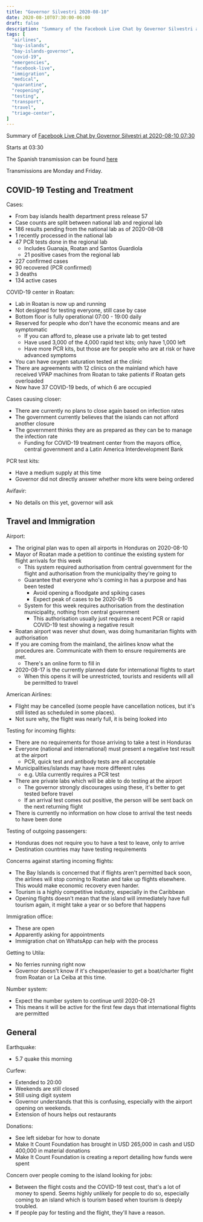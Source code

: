 ```yaml
---
title: "Governor Silvestri 2020-08-10"
date: 2020-08-10T07:30:00-06:00
draft: false
description: "Summary of the Facebook Live Chat by Governor Silvestri at 2020-08-10 07:30"
tags: [
  "airlines",
  "bay-islands",
  "bay-islands-governor",
  "covid-19",
  "emergencies",
  "facebook-live",
  "immigration",
  "medical",
  "quarantine",
  "reopening",
  "testing",
  "transport",
  "travel",
  "triage-center",
]
---
```


Summary of [Facebook Live Chat by Governor Silvestri at 2020-08-10
07:30](https://www.facebook.com/gobernacionislas/videos/304370460633257)

Starts at 03:30

The Spanish transmission can be found
[here](https://www.facebook.com/gobernacionislas/videos/594201074589140/)

Transmissions are Monday and Friday.

COVID-19 Testing and Treatment
------------------------------

Cases:
* From bay islands health department press release 57
* Case counts are split between national lab and regional lab
* 186 results pending from the national lab as of 2020-08-08
* 1 recently processed in the national lab
* 47 PCR tests done in the regional lab
  * Includes Guanaja, Roatan and Santos Guardiola
  * 21 positive cases from the regional lab
* 227 confirmed cases
* 90 recovered (PCR confirmed)
* 3 deaths
* 134 active cases

COVID-19 center in Roatan:
* Lab in Roatan is now up and running
* Not designed for testing everyone, still case by case
* Bottom floor is fully operational 07:00 - 19:00 daily
* Reserved for people who don't have the economic means and are symptomatic
  * If you can afford to, please use a private lab to get tested
  * Have used 3,000 of the 4,000 rapid test kits; only have 1,000 left
  * Have more PCR kits, but those are for people who are at risk or have
    advanced symptoms
* You can have oxygen saturation tested at the clinic
* There are agreements with 12 clinics on the mainland which have received VPAP
  machines from Roatan to take patients if Roatan gets overloaded
* Now have 37 COVID-19 beds, of which 6 are occupied

Cases causing closer:
* There are currently no plans to close again based on infection rates
* The government currently believes that the islands can not afford another
  closure
* The government thinks they are as prepared as they can be to manage the
  infection rate
  * Funding for COVID-19 treatment center from the mayors office, central
    government and a Latin America Interdevelopment Bank

PCR test kits:
* Have a medium supply at this time
* Governor did not directly answer whether more kits were being ordered

Avifavir:
* No details on this yet, governor will ask

Travel and Immigration
----------------------

Airport:
* The original plan was to open all airports in Honduras on 2020-08-10
* Mayor of Roatan made a petition to continue the existing system for flight
  arrivals for this week
  * This system required authorisation from central government for the flight
    and authorisation from the municipality they're going to
  * Guarantee that everyone who's coming in has a purpose and has been tested
    * Avoid opening a floodgate and spiking cases
    * Expect peak of cases to be 2020-08-15
  * System for this week requires authorisation from the destination
    municipality, nothing from central government
    * This authorisation usually just requires a recent PCR or rapid COVID-19
      test showing a negative result
* Roatan airport was never shut down, was doing humanitarian flights with
  authorisation
* If you are coming from the mainland, the airlines know what the procedures
  are. Communicate with them to ensure requirements are met.
  * There's an online form to fill in
* 2020-08-17 is the currently planned date for international flights to start
  * When this opens it will be unrestricted, tourists and residents will all be
    permitted to travel

American Airlines:
* Flight may be cancelled (some people have cancellation notices, but it's
  still listed as scheduled in some places).
* Not sure why, the flight was nearly full, it is being looked into

Testing for incoming flights:
* There are no requirements for those arriving to take a test in Honduras
* Everyone (national and international) must present a negative test result at
  the airport
  * PCR, quick test and antibody tests are all acceptable
* Municipalities/islands may have more different rules
  * e.g. Utila currently requires a PCR test
* There are private labs which will be able to do testing at the airport
  * The governor strongly discourages using these, it's better to get tested
    before travel
  * If an arrival test comes out positive, the person will be sent back on the
    next returning flight
* There is currently no information on how close to arrival the test needs to
  have been done

Testing of outgoing passengers:
* Honduras does not require you to have a test to leave, only to arrive
* Destination countries may have testing requirements

Concerns against starting incoming flights:
* The Bay Islands is concerned that if flights aren't permitted back soon, the
  airlines will stop coming to Roatan and take up flights elsewhere. This would
  make economic recovery even harder.
* Tourism is a highly competitive industry, especially in the Caribbean
* Opening flights doesn't mean that the island will immediately have full
  tourism again, it might take a year or so before that happens

Immigration office:
* These are open
* Apparently asking for appointments
* Immigration chat on WhatsApp can help with the process

Getting to Utila:
* No ferries running right now
* Governor doesn't know if it's cheaper/easier to get a boat/charter flight
  from Roatan or La Ceiba at this time.

Number system:
* Expect the number system to continue until 2020-08-21
* This means it will be active for the first few days that international
  flights are permitted

General
-------

Earthquake:
* 5.7 quake this morning

Curfew:
* Extended to 20:00
* Weekends are still closed
* Still using digit system
* Governor understands that this is confusing, especially with the airport
  opening on weekends.
* Extension of hours helps out restaurants

Donations:
* See left sidebar for how to donate
* Make It Count Foundation has brought in USD 265,000 in cash and USD 400,000
  in material donations
* Make It Count Foundation is creating a report detailing how funds were spent

Concern over people coming to the island looking for jobs:
* Between the flight costs and the COVID-19 test cost, that's a lot of money to
  spend. Seems highly unlikely for people to do so, especially coming to an
  island which is tourism based when tourism is deeply troubled.
* If people pay for testing and the flight, they'll have a reason.

